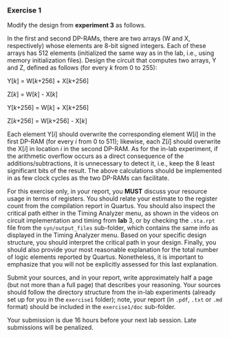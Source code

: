 ### Exercise 1

Modify the design from __experiment 3__ as follows. 

In the first and second DP-RAMs, there are two arrays (W and X, respectively) whose elements are 8-bit signed integers. Each of these arrays has 512 elements (initialized the same way as in the lab, i.e., using memory initialization files). Design the circuit that computes two arrays, Y and Z, defined as follows (for every _k_ from 0 to 255):

Y[_k_] = W[_k_+256] + X[_k_+256]

Z[_k_] = W[_k_] - X[_k_]

Y[_k_+256] = W[_k_] + X[_k_+256]

Z[_k_+256] = W[_k_+256] - X[_k_]

Each element Y[_i_] should overwrite the corresponding element W[_i_] in the first DP-RAM (for every _i_ from 0 to 511); likewise, each Z[_i_] should overwrite the X[_i_] in location _i_ in the second DP-RAM. As for the in-lab experiment, if the arithmetic overflow occurs as a direct consequence of the additions/subtractions, it is unnecessary to detect it, i.e., keep the 8 least significant bits of the result. The above calculations should be implemented in as few clock cycles as the two DP-RAMs can facilitate.

For this exercise only, in your report, you __MUST__ discuss your resource usage in terms of registers. You should relate your estimate to the register count from the compilation report in Quartus. You should also inspect the critical path either in the Timing Analyzer menu, as shown in the videos on circuit implementation and timing from **lab** 3, or by checking the `.sta.rpt` file from the `syn/output_files` sub-folder, which contains the same info as displayed in the Timing Analyzer menu. Based on your specific design structure, you should interpret the critical path in your design. Finally, you should also provide your most reasonable explanation for the total number of logic elements reported by Quartus. Nonetheless, it is important to emphasize that you will not be explicitly assessed for this last explanation.

Submit your sources, and in your report, write approximately half a page (but not more than a full page) that describes your reasoning. Your sources should follow the directory structure from the in-lab experiments (already set up for you in the `exercise1` folder); note, your report (in `.pdf`, `.txt` or `.md` format) should be included in the `exercise1/doc` sub-folder. 

Your submission is due 16 hours before your next lab session. Late submissions will be penalized.
